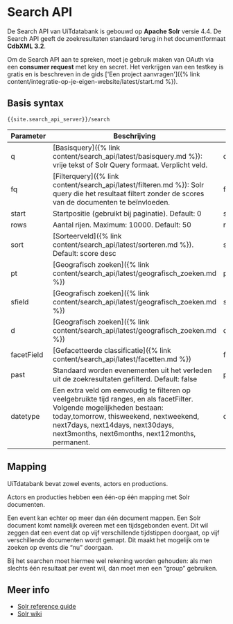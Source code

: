 ---
---

# Search API

De Search API van UiTdatabank is gebouwd op **Apache Solr** versie 4.4. De Search API geeft de zoekresultaten standaard terug in het documentformaat **CdbXML 3.2**.

Om de Search API aan te spreken, moet je gebruik maken van OAuth via een **consumer request** met key en secret. Het verkrijgen van een testkey is gratis en is beschreven in de gids ['Een project aanvragen']({% link content/integratie-op-je-eigen-website/latest/start.md %}).

## Basis syntax

```
{{site.search_api_server}}/search
```

| Parameter	| Beschrijving| Voorbeeld|
| -- | -- | -- |
| q | [Basisquery]({% link content/search_api/latest/basisquery.md %}): vrije tekst of Solr Query formaat. Verplicht veld. | q=concert |
| fq | [Filterquery]({% link content/search_api/latest/filteren.md %}): Solr query die het resultaat filtert zonder de scores van de documenten te beïnvloeden.  | fq=city:gent |
| start | Startpositie (gebruikt bij paginatie). Default: 0  | start=10 |
| rows | Aantal rijen. Maximum: 10000. Default: 50  | rows=10 |
| sort | [Sorteerveld]({% link content/search_api/latest/sorteren.md %}). Default: score desc | sort=city+asc |
| pt | [Geografisch zoeken]({% link content/search_api/latest/geografisch_zoeken.md %}) |  pt=51.036906,3.720739 |
| sfield | [Geografisch zoeken]({% link content/search_api/latest/geografisch_zoeken.md %}) |  sfield=physical_gis |
| d | [Geografisch zoeken]({% link content/search_api/latest/geografisch_zoeken.md %})|  d=5 |
| facetField | [Gefacetteerde classificatie]({% link content/search_api/latest/facetten.md %}) |  facetField=category |
| past | Standaard worden evenementen uit het verleden uit de zoekresultaten gefilterd. Default: false | past=true |
| datetype | Een extra veld om eenvoudig te filteren op veelgebruikte tijd ranges, en als facetFilter. Volgende mogelijkheden bestaan: today,tomorrow, thisweekend, nextweekend, next7days, next14days, next30days, next3months, next6months, next12months, permanent. |  datetype=today |

## Mapping

UiTdatabank bevat zowel events, actors en productions.

Actors en producties hebben een één-op één mapping met Solr documenten.

Een event kan echter op meer dan één document mappen. Een Solr document komt namelijk overeen met een tijdsgebonden event. Dit wil zeggen dat een event dat op vijf verschillende tijdstippen doorgaat, op vijf verschillende documenten wordt gemapt. Dit maakt het mogelijk om te zoeken op events die “nu” doorgaan.

Bij het searchen moet hiermee wel rekening worden gehouden: als men slechts één resultaat per event wil, dan moet men een “group” gebruiken.

## Meer info

* [Solr reference guide](http://archive.apache.org/dist/lucene/solr/ref-guide/apache-solr-ref-guide-4.4.pdf)
* [Solr wiki](http://wiki.apache.org/solr/)
